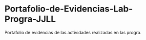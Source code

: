 # Portafolio-de-Evidencias-Lab-Progra-JJLL
Portafolio de evidencias de las actividades realizadas en las progra.
